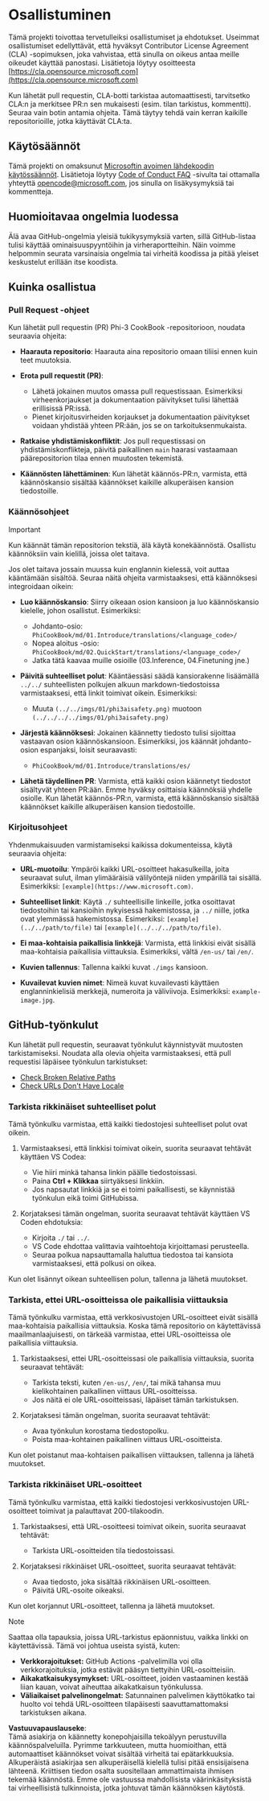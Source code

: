 # Osallistuminen

Tämä projekti toivottaa tervetulleiksi osallistumiset ja ehdotukset. Useimmat osallistumiset edellyttävät, että hyväksyt Contributor License Agreement (CLA) -sopimuksen, joka vahvistaa, että sinulla on oikeus antaa meille oikeudet käyttää panostasi. Lisätietoja löytyy osoitteesta [https://cla.opensource.microsoft.com](https://cla.opensource.microsoft.com)

Kun lähetät pull requestin, CLA-botti tarkistaa automaattisesti, tarvitsetko CLA:n ja merkitsee PR:n sen mukaisesti (esim. tilan tarkistus, kommentti). Seuraa vain botin antamia ohjeita. Tämä täytyy tehdä vain kerran kaikille repositorioille, jotka käyttävät CLA:ta.

## Käytösäännöt

Tämä projekti on omaksunut [Microsoftin avoimen lähdekoodin käytössäännöt](https://opensource.microsoft.com/codeofconduct/). 
Lisätietoja löytyy [Code of Conduct FAQ](https://opensource.microsoft.com/codeofconduct/faq/) -sivulta tai ottamalla yhteyttä [opencode@microsoft.com](mailto:opencode@microsoft.com), jos sinulla on lisäkysymyksiä tai kommentteja.

## Huomioitavaa ongelmia luodessa

Älä avaa GitHub-ongelmia yleisiä tukikysymyksiä varten, sillä GitHub-listaa tulisi käyttää ominaisuuspyyntöihin ja virheraportteihin. Näin voimme helpommin seurata varsinaisia ongelmia tai virheitä koodissa ja pitää yleiset keskustelut erillään itse koodista.

## Kuinka osallistua

### Pull Request -ohjeet

Kun lähetät pull requestin (PR) Phi-3 CookBook -repositorioon, noudata seuraavia ohjeita:

- **Haarauta repositorio**: Haarauta aina repositorio omaan tiliisi ennen kuin teet muutoksia.

- **Erota pull requestit (PR)**:
  - Lähetä jokainen muutos omassa pull requestissaan. Esimerkiksi virheenkorjaukset ja dokumentaation päivitykset tulisi lähettää erillisissä PR:issä.
  - Pienet kirjoitusvirheiden korjaukset ja dokumentaation päivitykset voidaan yhdistää yhteen PR:ään, jos se on tarkoituksenmukaista.

- **Ratkaise yhdistämiskonfliktit**: Jos pull requestissasi on yhdistämiskonflikteja, päivitä paikallinen `main` haarasi vastaamaan päärepositorion tilaa ennen muutosten tekemistä.

- **Käännösten lähettäminen**: Kun lähetät käännös-PR:n, varmista, että käännöskansio sisältää käännökset kaikille alkuperäisen kansion tiedostoille.

### Käännösohjeet

> [!IMPORTANT]
>
> Kun käännät tämän repositorion tekstiä, älä käytä konekäännöstä. Osallistu käännöksiin vain kielillä, joissa olet taitava.

Jos olet taitava jossain muussa kuin englannin kielessä, voit auttaa kääntämään sisältöä. Seuraa näitä ohjeita varmistaaksesi, että käännöksesi integroidaan oikein:

- **Luo käännöskansio**: Siirry oikeaan osion kansioon ja luo käännöskansio kielelle, johon osallistut. Esimerkiksi:
  - Johdanto-osio: `PhiCookBook/md/01.Introduce/translations/<language_code>/`
  - Nopea aloitus -osio: `PhiCookBook/md/02.QuickStart/translations/<language_code>/`
  - Jatka tätä kaavaa muille osioille (03.Inference, 04.Finetuning jne.)

- **Päivitä suhteelliset polut**: Kääntäessäsi säädä kansiorakenne lisäämällä `../../` suhteellisten polkujen alkuun markdown-tiedostoissa varmistaaksesi, että linkit toimivat oikein. Esimerkiksi:
  - Muuta `(../../imgs/01/phi3aisafety.png)` muotoon `(../../../../imgs/01/phi3aisafety.png)`

- **Järjestä käännöksesi**: Jokainen käännetty tiedosto tulisi sijoittaa vastaavan osion käännöskansioon. Esimerkiksi, jos käännät johdanto-osion espanjaksi, loisit seuraavasti:
  - `PhiCookBook/md/01.Introduce/translations/es/`

- **Lähetä täydellinen PR**: Varmista, että kaikki osion käännetyt tiedostot sisältyvät yhteen PR:ään. Emme hyväksy osittaisia käännöksiä yhdelle osiolle. Kun lähetät käännös-PR:n, varmista, että käännöskansio sisältää käännökset kaikille alkuperäisen kansion tiedostoille.

### Kirjoitusohjeet

Yhdenmukaisuuden varmistamiseksi kaikissa dokumenteissa, käytä seuraavia ohjeita:

- **URL-muotoilu**: Ympäröi kaikki URL-osoitteet hakasulkeilla, joita seuraavat sulut, ilman ylimääräisiä välilyöntejä niiden ympärillä tai sisällä. Esimerkiksi: `[example](https://www.microsoft.com)`.

- **Suhteelliset linkit**: Käytä `./` suhteellisille linkeille, jotka osoittavat tiedostoihin tai kansioihin nykyisessä hakemistossa, ja `../` niille, jotka ovat ylemmässä hakemistossa. Esimerkiksi: `[example](../../path/to/file)` tai `[example](../../../path/to/file)`.

- **Ei maa-kohtaisia paikallisia linkkejä**: Varmista, että linkkisi eivät sisällä maa-kohtaisia paikallisia viittauksia. Esimerkiksi, vältä `/en-us/` tai `/en/`.

- **Kuvien tallennus**: Tallenna kaikki kuvat `./imgs` kansioon.

- **Kuvailevat kuvien nimet**: Nimeä kuvat kuvailevasti käyttäen englanninkielisiä merkkejä, numeroita ja väliviivoja. Esimerkiksi: `example-image.jpg`.

## GitHub-työnkulut

Kun lähetät pull requestin, seuraavat työnkulut käynnistyvät muutosten tarkistamiseksi. Noudata alla olevia ohjeita varmistaaksesi, että pull requestisi läpäisee työnkulun tarkistukset:

- [Check Broken Relative Paths](../..)
- [Check URLs Don't Have Locale](../..)

### Tarkista rikkinäiset suhteelliset polut

Tämä työnkulku varmistaa, että kaikki tiedostojesi suhteelliset polut ovat oikein.

1. Varmistaaksesi, että linkkisi toimivat oikein, suorita seuraavat tehtävät käyttäen VS Codea:
    - Vie hiiri minkä tahansa linkin päälle tiedostoissasi.
    - Paina **Ctrl + Klikkaa** siirtyäksesi linkkiin.
    - Jos napsautat linkkiä ja se ei toimi paikallisesti, se käynnistää työnkulun eikä toimi GitHubissa.

1. Korjataksesi tämän ongelman, suorita seuraavat tehtävät käyttäen VS Coden ehdotuksia:
    - Kirjoita `./` tai `../`.
    - VS Code ehdottaa valittavia vaihtoehtoja kirjoittamasi perusteella.
    - Seuraa polkua napsauttamalla haluttua tiedostoa tai kansiota varmistaaksesi, että polkusi on oikea.

Kun olet lisännyt oikean suhteellisen polun, tallenna ja lähetä muutokset.

### Tarkista, ettei URL-osoitteissa ole paikallisia viittauksia

Tämä työnkulku varmistaa, että verkkosivustojen URL-osoitteet eivät sisällä maa-kohtaisia paikallisia viittauksia. Koska tämä repositorio on käytettävissä maailmanlaajuisesti, on tärkeää varmistaa, ettei URL-osoitteissa ole paikallisia viittauksia.

1. Tarkistaaksesi, ettei URL-osoitteissasi ole paikallisia viittauksia, suorita seuraavat tehtävät:

    - Tarkista teksti, kuten `/en-us/`, `/en/`, tai mikä tahansa muu kielikohtainen paikallinen viittaus URL-osoitteissa.
    - Jos näitä ei ole URL-osoitteissasi, läpäiset tämän tarkistuksen.

1. Korjataksesi tämän ongelman, suorita seuraavat tehtävät:
    - Avaa työnkulun korostama tiedostopolku.
    - Poista maa-kohtainen paikallinen viittaus URL-osoitteista.

Kun olet poistanut maa-kohtaisen paikallisen viittauksen, tallenna ja lähetä muutokset.

### Tarkista rikkinäiset URL-osoitteet

Tämä työnkulku varmistaa, että kaikki tiedostojesi verkkosivustojen URL-osoitteet toimivat ja palauttavat 200-tilakoodin.

1. Tarkistaaksesi, että URL-osoitteesi toimivat oikein, suorita seuraavat tehtävät:
    - Tarkista URL-osoitteiden tila tiedostoissasi.

2. Korjataksesi rikkinäiset URL-osoitteet, suorita seuraavat tehtävät:
    - Avaa tiedosto, joka sisältää rikkinäisen URL-osoitteen.
    - Päivitä URL-osoite oikeaksi.

Kun olet korjannut URL-osoitteet, tallenna ja lähetä muutokset.

> [!NOTE]
>
> Saattaa olla tapauksia, joissa URL-tarkistus epäonnistuu, vaikka linkki on käytettävissä. Tämä voi johtua useista syistä, kuten:
>
> - **Verkkorajoitukset:** GitHub Actions -palvelimilla voi olla verkkorajoituksia, jotka estävät pääsyn tiettyihin URL-osoitteisiin.
> - **Aikakatkaisukysymykset:** URL-osoitteet, joiden vastaaminen kestää liian kauan, voivat aiheuttaa aikakatkaisun työnkulussa.
> - **Väliaikaiset palvelinongelmat:** Satunnainen palvelimen käyttökatko tai huolto voi tehdä URL-osoitteen tilapäisesti saavuttamattomaksi tarkistuksen aikana.

**Vastuuvapauslauseke**:  
Tämä asiakirja on käännetty konepohjaisilla tekoälyyn perustuvilla käännöspalveluilla. Pyrimme tarkkuuteen, mutta huomioithan, että automaattiset käännökset voivat sisältää virheitä tai epätarkkuuksia. Alkuperäistä asiakirjaa sen alkuperäisellä kielellä tulisi pitää ensisijaisena lähteenä. Kriittisen tiedon osalta suositellaan ammattimaista ihmisen tekemää käännöstä. Emme ole vastuussa mahdollisista väärinkäsityksistä tai virheellisistä tulkinnoista, jotka johtuvat tämän käännöksen käytöstä.